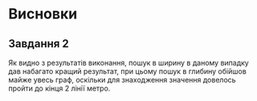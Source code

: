 # Висновки

## Завдання 2

Як видно з результатів виконання, пошук в ширину в даному випадку дав набагато кращий результат, 
при цьому пошук в глибину обійшов майже увесь граф, оскільки для знаходження значення довелось пройти до кінця 2 лінії метро.